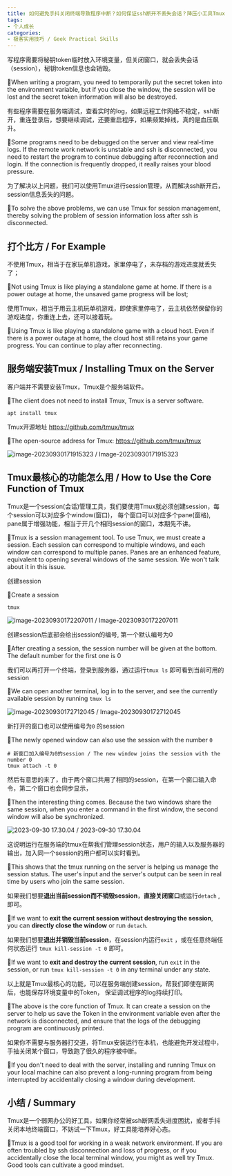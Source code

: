 ```yaml
---
title: 如何避免手抖关闭终端导致程序中断？如何保证ssh断开不丢失会话？降压小工具Tmux / How to prevent program interruption by accidentally closing the terminal? How to ensure that the ssh disconnection does not lose the session? Pressure-reducing tool Tmux
tags:
- 个人成长
categories:
- 极客实用技巧 / Geek Practical Skills
---
```



写程序需要将秘钥token临时放入环境变量，但关闭窗口，就会丢失会话（session），秘钥token信息也会销毁。

🌈When writing a program, you need to temporarily put the secret token into the environment variable, but if you close the window, the session will be lost and the secret token information will also be destroyed.


有些程序需要在服务端调试，查看实时的log，如果远程工作网络不稳定，ssh断开，重连登录后，想要继续调试，还要重启程序，如果频繁掉线，真的是血压飙升。

🌈Some programs need to be debugged on the server and view real-time logs. If the remote work network is unstable and ssh is disconnected, you need to restart the program to continue debugging after reconnection and login. If the connection is frequently dropped, it really raises your blood pressure.


为了解决以上问题，我们可以使用Tmux进行session管理，从而解决ssh断开后，session信息丢失的问题。

🌈To solve the above problems, we can use Tmux for session management, thereby solving the problem of session information loss after ssh is disconnected.


## 打个比方 / For Example

不使用Tmux，相当于在家玩单机游戏，家里停电了，未存档的游戏进度就丢失了；

🌈Not using Tmux is like playing a standalone game at home. If there is a power outage at home, the unsaved game progress will be lost;

使用Tmux，相当于用云主机玩单机游戏，即使家里停电了，云主机依然保留你的游戏进度，你重连上去，还可以接着玩。

🌈Using Tmux is like playing a standalone game with a cloud host. Even if there is a power outage at home, the cloud host still retains your game progress. You can continue to play after reconnecting.



## 服务端安装Tmux / Installing Tmux on the Server

客户端并不需要安装Tmux，Tmux是个服务端软件。

🌈The client does not need to install Tmux, Tmux is a server software.

```
apt install tmux
```

Tmux开源地址 https://github.com/tmux/tmux

🌈The open-source address for Tmux: https://github.com/tmux/tmux

![image-20230930171915323 / Image-20230930171915323](https://cdn.fangyuanxiaozhan.com/assets/16960655567654HsWm8nM.png)



## Tmux最核心的功能怎么用 / How to Use the Core Function of Tmux

Tmux是一个session(会话)管理工具，我们要使用Tmux就必须创建session，每个session可以对应多个window(窗口)， 每个窗口可以对应多个pane(窗格), pane属于增强功能，相当于开几个相同session的窗口，本期先不讲。

🌈Tmux is a session management tool. To use Tmux, we must create a session. Each session can correspond to multiple windows, and each window can correspond to multiple panes. Panes are an enhanced feature, equivalent to opening several windows of the same session. We won't talk about it in this issue.

创建session

🌈Create a session





```
tmux
```

![image-20230930172207011 / Image-20230930172207011](https://cdn.fangyuanxiaozhan.com/assets/1696065727783TDCNXEcK.png)

创建session后底部会给出session的编号, 第一个默认编号为0 

🌈After creating a session, the session number will be given at the bottom. The default number for the first one is 0



我们可以再打开一个终端，登录到服务器，通过运行`tmux ls` 即可看到当前可用的session

🌈We can open another terminal, log in to the server, and see the currently available session by running `tmux ls`

![image-20230930172712045 / Image-20230930172712045](https://cdn.fangyuanxiaozhan.com/assets/1696066032803Nbn6wyWJ.png)

新打开的窗口也可以使用编号为`0` 的session

🌈The newly opened window can also use the session with the number `0`

```
# 新窗口加入编号为0的session / The new window joins the session with the number 0
tmux attach -t 0
```

然后有意思的来了，由于两个窗口共用了相同的session，在第一个窗口输入命令，第二个窗口也会同步显示，

🌈Then the interesting thing comes. Because the two windows share the same session, when you enter a command in the first window, the second window will also be synchronized.

![2023-09-30 17.30.04 / 2023-09-30 17.30.04](https://cdn.fangyuanxiaozhan.com/assets/1696066274426Jy0MASe5.gif)

这说明运行在服务端的tmux在帮我们管理session状态，用户的输入以及服务器的输出，加入同一个session的用户都可以实时看到。

🌈This shows that the tmux running on the server is helping us manage the session status. The user's input and the server's output can be seen in real time by users who join the same session.


如果我们想要**退出当前session而不销毁session**，**直接关闭窗口**或运行`detach` , 即可。

🌈If we want to **exit the current session without destroying the session**, you can **directly close the window** or run `detach`.

如果我们想要**退出并销毁当前session**，在session内运行`exit` ，或在任意终端任何状态运行 `tmux kill-session -t 0` 即可。

🌈If we want to **exit and destroy the current session**, run `exit` in the session, or run `tmux kill-session -t 0` in any terminal under any state.


以上就是Tmux最核心的功能，可以在服务端创建session，帮我们即使在断网后，也能保存环境变量中的Token， 保证调试程序的log持续打印。

🌈The above is the core function of Tmux. It can create a session on the server to help us save the Token in the environment variable even after the network is disconnected, and ensure that the logs of the debugging program are continuously printed.

如果你不需要与服务器打交道，将Tmux安装运行在本机，也能避免开发过程中，手抽关闭某个窗口，导致跑了很久的程序被中断。

🌈If you don't need to deal with the server, installing and running Tmux on your local machine can also prevent a long-running program from being interrupted by accidentally closing a window during development.



## 小结 / Summary

Tmux是一个弱网办公的好工具，如果你经常被ssh断网丢失进度困扰，或者手抖关闭本地终端窗口，不妨试一下Tmux，好工具能培养好心态。

🌈Tmux is a good tool for working in a weak network environment. If you are often troubled by ssh disconnection and loss of progress, or if you accidentally close the local terminal window, you might as well try Tmux. Good tools can cultivate a good mindset.
